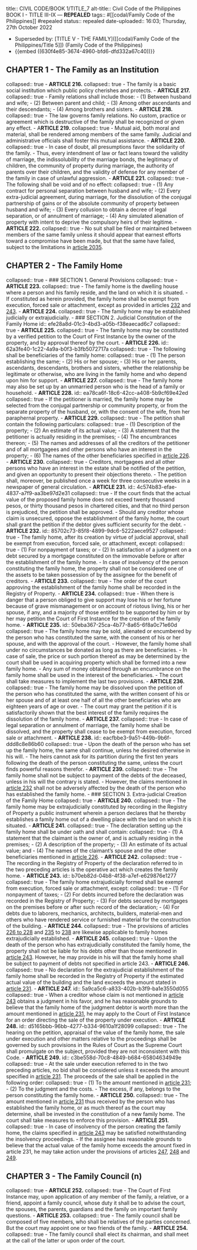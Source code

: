 title:: CIVIL CODE/BOOK 1/TITLE_7
alt-title:: Civil Code of the Philippines BOOK I - TITLE III-IX —  **REPEALED**
tags:: #[[codal/Family Code of the Philippines]] #repealed
status:: repealed
date-uploaded:: 16:03; Thursday, 27th October 2022

- Superseded by: [TITLE V - THE FAMILY]([[codal/Family Code of the Philippines/Title 5]]) (Family Code of the Philippines)
- {{embed ((630f4e85-3674-4960-bfd6-dfd332a67c40))}}
## CHAPTER 1 - The Family as an Institution
collapsed:: true
	- **ARTICLE 216.**
	  collapsed:: true
		- The family is a basic social institution which public policy cherishes and protects.
	- **ARTICLE 217.**
	  collapsed:: true
		- Family relations shall include those:
		- (1) Between husband and wife;
		- (2) Between parent and child;
		- (3) Among other ascendants and their descendants;
		- (4) Among brothers and sisters.
	- **ARTICLE 218.**
	  collapsed:: true
		- The law governs family relations. No custom, practice or agreement which is destructive of the family shall be recognized or given any effect.
	- A**RTICLE 219.**
	  collapsed:: true
		- Mutual aid, both moral and material, shall be rendered among members of the same family. Judicial and administrative officials shall foster this mutual assistance.
	- **ARTICLE 220.**
	  collapsed:: true
		- In case of doubt, all presumptions favor the solidarity of the family.
		- Thus, every intendment of law or fact leans toward the validity of marriage, the indissolubility of the marriage bonds, the legitimacy of children, the community of property during marriage, the authority of parents over their children, and the validity of defense for any member of the family in case of unlawful aggression.
	- **ARTICLE 221.**
	  collapsed:: true
		- The following shall be void and of no effect:
		  collapsed:: true
			- (1) Any contract for personal separation between husband and wife;
			- (2) Every extra-judicial agreement, during marriage, for the dissolution of the conjugal partnership of gains or of the absolute community of property between husband and wife;
			- (3) Every collusion to obtain a decree of legal separation, or of annulment of marriage;
			- (4) Any simulated alienation of property with intent to deprive the compulsory heirs of their legitime.
	- **ARTICLE 222.**
	  collapsed:: true
		- No suit shall be filed or maintained between members of the same family unless it should appear that earnest efforts toward a compromise have been made, but that the same have failed, subject to the limitations in [article 2035](((dff8bf4f-0521-4d0e-8ccc-ef7f8b8876de))).
## CHAPTER 2 - The Family Home
collapsed:: true
	- ### SECTION 1. General Provisions
	  collapsed:: true
		- **ARTICLE 223.**
		  collapsed:: true
			- The family home is the dwelling house where a person and his family reside, and the land on which it is situated.
			- If constituted as herein provided, the family home shall be exempt from execution, forced sale or attachment, except as provided in articles [232](((85702c73-85f8-4899-9dc6-5222aece9527))) and [243](((b70eb82d-04b8-4f38-a7ef-e629876e1277))).
		- **ARTICLE 224.**
		  collapsed:: true
			- The family home may be established judicially or extrajudicially.
	- ### SECTION 2. Judicial Constitution of the Family Home
	  id:: efe28a8d-01c3-4bd3-a05b-f38eaecad6c7
	  collapsed:: true
		- **ARTICLE 225.**
		  collapsed:: true
			- The family home may be constituted by a verified petition to the Court of First Instance by the owner of the property, and by approval thereof by the court.
		- **ARTICLE 226.**
		  id:: 62a3fe40-1c22-4a9a-b0f3-b3fb5072717a
		  collapsed:: true
			- The following shall be beneficiaries of the family home:
			  collapsed:: true
				- (1) The person establishing the same;
				- (2) His or her spouse;
				- (3) His or her parents, ascendants, descendants, brothers and sisters, whether the relationship be legitimate or otherwise, who are living in the family home and who depend upon him for support.
		- **ARTICLE 227.**
		  collapsed:: true
			- The family home may also be set up by an unmarried person who is the head of a family or household.
		- **ARTICLE 228.**
		  id:: ea78ca6f-18c6-42cc-a408-5b9cf69e42ed
		  collapsed:: true
			- If the petitioner is married, the family home may be selected from the conjugal partnership or community property, or from the separate property of the husband, or, with the consent of the wife, from her paraphernal property.
		- **ARTICLE 229.**
		  collapsed:: true
			- The petition shall contain the following particulars:
			  collapsed:: true
				- (1) Description of the property;
				- (2) An estimate of its actual value;
				- (3) A statement that the petitioner is actually residing in the premises;
				- (4) The encumbrances thereon;
				- (5) The names and addresses of all the creditors of the petitioner and of all mortgagees and other persons who have an interest in the property;
				- (6) The names of the other beneficiaries specified in [article 226](((62a3fe40-1c22-4a9a-b0f3-b3fb5072717a))).
		- **ARTICLE 230.**
		  collapsed:: true
			- Creditors, mortgagees and all other persons who have an interest in the estate shall be notified of the petition, and given an opportunity to present their objections thereto.
			- The petition shall, moreover, be published once a week for three consecutive weeks in a newspaper of general circulation.
		- **ARTICLE 231.**
		  id:: 4c574b83-efae-4837-a7f9-aa3be97d2e31
		  collapsed:: true
			- If the court finds that the actual value of the proposed family home does not exceed twenty thousand pesos, or thirty thousand pesos in chartered cities, and that no third person is prejudiced, the petition shall be approved.
			- Should any creditor whose claim is unsecured, oppose the establishment of the family home, the court shall grant the petition if the debtor gives sufficient security for the debt.
		- **ARTICLE 232.**
		  id:: 85702c73-85f8-4899-9dc6-5222aece9527
		  collapsed:: true
			- The family home, after its creation by virtue of judicial approval, shall be exempt from execution, forced sale, or attachment, except:
			  collapsed:: true
				- (1) For nonpayment of taxes; or
				- (2) In satisfaction of a judgment on a debt secured by a mortgage constituted on the immovable before or after the establishment of the family home.
			- In case of insolvency of the person constituting the family home, the property shall not be considered one of the assets to be taken possession of by the assignee for the benefit of creditors.
		- A**RTICLE 233.**
		  collapsed:: true
			- The order of the court approving the establishment of the family home shall be recorded in the Registry of Property.
		- **ARTICLE 234.**
		  collapsed:: true
			- When there is danger that a person obliged to give support may lose his or her fortune because of grave mismanagement or on account of riotous living, his or her spouse, if any, and a majority of those entitled to be supported by him or by her may petition the Court of First Instance for the creation of the family home.
		- **ARTICLE 235.**
		  id:: 50eba367-25ca-4b77-8a65-6f8a0c71e60d
		  collapsed:: true
			- The family home may be sold, alienated or encumbered by the person who has constituted the same, with the consent of his or her spouse, and with the approval of the court.
			- However, the family home shall under no circumstances be donated as long as there are beneficiaries.
			- In case of sale, the price or such portion thereof as may be determined by the court shall be used in acquiring property which shall be formed into a new family home.
			- Any sum of money obtained through an encumbrance on the family home shall be used in the interest of the beneficiaries.
			- The court shall take measures to implement the last two provisions.
		- **ARTICLE 236.**
		  collapsed:: true
			- The family home may be dissolved upon the petition of the person who has constituted the same, with the written consent of his or her spouse and of at least one half of all the other beneficiaries who are eighteen years of age or over.
			- The court may grant the petition if it is satisfactorily shown that the best interest of the family requires the dissolution of the family home.
		- **ARTICLE 237.**
		  collapsed:: true
			- In case of legal separation or annulment of marriage, the family home shall be dissolved, and the property shall cease to be exempt from execution, forced sale or attachment.
		- **ARTICLE 238.**
		  id:: eacfbbe3-9a51-449b-9b6f-ddd8c8e86b60
		  collapsed:: true
			- Upon the death of the person who has set up the family home, the same shall continue, unless he desired otherwise in his will.
			- The heirs cannot ask for its partition during the first ten years following the death of the person constituting the same, unless the court finds powerful reasons therefor.
		- **ARTICLE 239.**
		  collapsed:: true
			- The family home shall not be subject to payment of the debts of the deceased, unless in his will the contrary is stated.
			- However, the claims mentioned in [article 232](((85702c73-85f8-4899-9dc6-5222aece9527))) shall not be adversely affected by the death of the person who has established the family home.
	- ### SECTION 3. Extra-judicial Creation of the Family Home
	  collapsed:: true
		- **ARTICLE 240.**
		  collapsed:: true
			- The family home may be extrajudicially constituted by recording in the Registry of Property a public instrument wherein a person declares that he thereby establishes a family home out of a dwelling place with the land on which it is situated.
		- **ARTICLE 241.**
		  collapsed:: true
			- The declaration setting up the family home shall be under oath and shall contain:
			  collapsed:: true
				- (1) A statement that the claimant is the owner of, and is actually residing in the premises;
				- (2) A description of the property;
				- (3) An estimate of its actual value; and
				- (4) The names of the claimant’s spouse and the other beneficiaries mentioned in [article 226](((62a3fe40-1c22-4a9a-b0f3-b3fb5072717a))).
		- **ARTICLE 242.**
		  collapsed:: true
			- The recording in the Registry of Property of the declaration referred to in the two preceding articles is the operative act which creates the family home.
		- **ARTICLE 243.**
		  id:: b70eb82d-04b8-4f38-a7ef-e629876e1277
		  collapsed:: true
			- The family home extrajudicially formed shall be exempt from execution, forced sale or attachment, except:
			  collapsed:: true
				- (1) For nonpayment of taxes;
				- (2) For debts incurred before the declaration was recorded in the Registry of Property;
				- (3) For debts secured by mortgages on the premises before or after such record of the declaration;
				- (4) For debts due to laborers, mechanics, architects, builders, material-men and others who have rendered service or furnished material for the construction of the building.
		- **ARTICLE 244.**
		  collapsed:: true
			- The provisions of articles [226 to 228](((efe28a8d-01c3-4bd3-a05b-f38eaecad6c7))) and [235](((50eba367-25ca-4b77-8a65-6f8a0c71e60d))) to [238](((eacfbbe3-9a51-449b-9b6f-ddd8c8e86b60))) are likewise applicable to family homes extrajudicially established.
		- **ARTICLE 245.**
		  collapsed:: true
			- Upon the death of the person who has extrajudicially constituted the family home, the property shall not be liable for his debts other than those mentioned in [article 243](((b70eb82d-04b8-4f38-a7ef-e629876e1277))). However, he may provide in his will that the family home shall be subject to payment of debts not specified in article 243.
		- **ARTICLE 246.**
		  collapsed:: true
			- No declaration for the extrajudicial establishment of the family home shall be recorded in the Registry of Property if the estimated actual value of the building and the land exceeds the amount stated in [article 231](((635bc785-f1f8-4899-85d0-3176198a8079))).
		- **ARTICLE 247.**
		  id:: 5a9ca5c6-a833-402b-b3f9-ba1e3550d055
		  collapsed:: true
			- When a creditor whose claim is not mentioned in [article 243](((b70eb82d-04b8-4f38-a7ef-e629876e1277))) obtains a judgment in his favor, and he has reasonable grounds to believe that the family home of the judgment debtor is worth more than the amount mentioned in [article 231](((4c574b83-efae-4837-a7f9-aa3be97d2e31))), he may apply to the Court of First Instance for an order directing the sale of the property under execution.
		- **ARTICLE 248.**
		  id:: d5165bbb-96bb-4277-b334-9610a1f28099
		  collapsed:: true
			- The hearing on the petition, appraisal of the value of the family home, the sale under execution and other matters relative to the proceedings shall be governed by such provisions in the Rules of Court as the Supreme Court shall promulgate on the subject, provided they are not inconsistent with this Code.
		- **ARTICLE 249.**
		  id:: c3be558d-70c8-4849-b684-65804634949e
		  collapsed:: true
			- At the sale under execution referred to in the two preceding articles, no bid shall be considered unless it exceeds the amount specified in [article 231](((4c574b83-efae-4837-a7f9-aa3be97d2e31))). The proceeds of the sale shall be applied in the following order:
			  collapsed:: true
				- (1) To the amount mentioned in [article 231](((4c574b83-efae-4837-a7f9-aa3be97d2e31)));
				- (2) To the judgment and the costs.
			- The excess, if any, belongs to the person constituting the family home.
		- **ARTICLE 250.**
		  collapsed:: true
			- The amount mentioned in [article 231](((4c574b83-efae-4837-a7f9-aa3be97d2e31))) thus received by the person who has established the family home, or as much thereof as the court may determine, shall be invested in the constitution of a new family home. The court shall take measures to enforce this provision.
		- **ARTICLE 251.**
		  collapsed:: true
			- In case of insolvency of the person creating the family home, the claims specified in [article 243](((b70eb82d-04b8-4f38-a7ef-e629876e1277))) may be satisfied notwithstanding the insolvency proceedings.
			- If the assignee has reasonable grounds to believe that the actual value of the family home exceeds the amount fixed in article 231, he may take action under the provisions of articles [247](((5a9ca5c6-a833-402b-b3f9-ba1e3550d055))), [248](((d5165bbb-96bb-4277-b334-9610a1f28099))) and [249](((c3be558d-70c8-4849-b684-65804634949e))).
## CHAPTER 3 - The Family Council (n)
collapsed:: true
	- **ARTICLE 252.**
	  collapsed:: true
		- The Court of First Instance may, upon application of any member of the family, a relative, or a friend, appoint a family council, whose duty it shall be to advise the court, the spouses, the parents, guardians and the family on important family questions.
	- **ARTICLE 253.**
	  collapsed:: true
		- The family council shall be composed of five members, who shall be relatives of the parties concerned. But the court may appoint one or two friends of the family.
	- **ARTICLE 254.**
	  collapsed:: true
		- The family council shall elect its chairman, and shall meet at the call of the latter or upon order of the court.